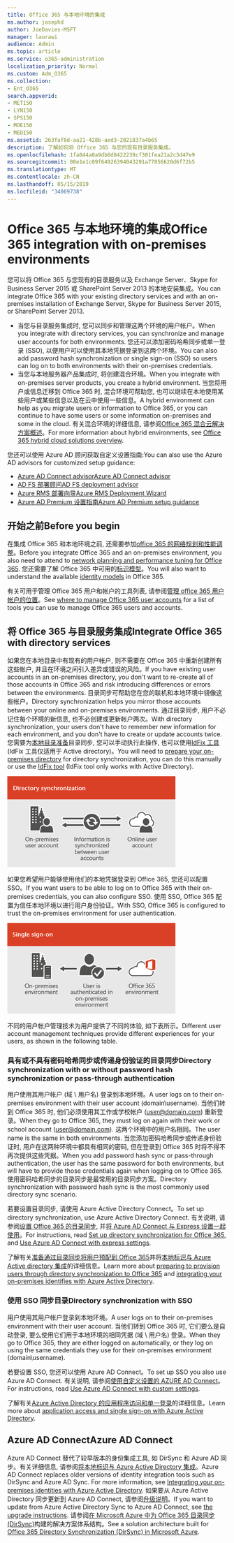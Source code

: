 ```yaml
---
title: Office 365 与本地环境的集成
ms.author: josephd
author: JoeDavies-MSFT
manager: laurawi
audience: Admin
ms.topic: article
ms.service: o365-administration
localization_priority: Normal
ms.custom: Adm_O365
ms.collection:
- Ent_O365
search.appverid:
- MET150
- LYN150
- SPS150
- MOE150
- MED150
ms.assetid: 263faf8d-aa21-428b-aed3-2021837a4b65
description: 了解如何将 Office 365 与您的现有目录服务集成。
ms.openlocfilehash: 1fa044a0a9db0d8422239cf301fea21a2c3d47e9
ms.sourcegitcommit: 08e1e1c09f64926394043291a77856620d6f72b5
ms.translationtype: MT
ms.contentlocale: zh-CN
ms.lasthandoff: 05/15/2019
ms.locfileid: "34069738"
---
```

# <a name="office-365-integration-with-on-premises-environments"></a><span data-ttu-id="3aeec-103">Office 365 与本地环境的集成</span><span class="sxs-lookup"><span data-stu-id="3aeec-103">Office 365 integration with on-premises environments</span></span>

<span data-ttu-id="3aeec-104">您可以将 Office 365 与您现有的目录服务以及 Exchange Server、Skype for Business Server 2015 或 SharePoint Server 2013 的本地安装集成。</span><span class="sxs-lookup"><span data-stu-id="3aeec-104">You can integrate Office 365 with your existing directory services and with an on-premises installation of Exchange Server, Skype for Business Server 2015, or SharePoint Server 2013.</span></span>
  
 - <span data-ttu-id="3aeec-105">当您与目录服务集成时, 您可以同步和管理这两个环境的用户帐户。</span><span class="sxs-lookup"><span data-stu-id="3aeec-105">When you integrate with directory services, you can synchronize and manage user accounts for both environments.</span></span> <span data-ttu-id="3aeec-106">您还可以添加密码哈希同步或单一登录 (SSO), 以便用户可以使用其本地凭据登录到这两个环境。</span><span class="sxs-lookup"><span data-stu-id="3aeec-106">You can also add password hash synchronization or single sign-on (SSO) so users can log on to both environments with their on-premises credentials.</span></span>
 - <span data-ttu-id="3aeec-107">当您与本地服务器产品集成时, 将创建混合环境。</span><span class="sxs-lookup"><span data-stu-id="3aeec-107">When you integrate with on-premises server products, you create a hybrid environment.</span></span> <span data-ttu-id="3aeec-108">当您将用户或信息迁移到 Office 365 时, 混合环境可帮助您, 也可以继续在本地使用某些用户或某些信息以及在云中使用一些信息。</span><span class="sxs-lookup"><span data-stu-id="3aeec-108">A hybrid environment can help as you migrate users or information to Office 365, or you can continue to have some users or some information on-premises and some in the cloud.</span></span> <span data-ttu-id="3aeec-109">有关混合环境的详细信息, 请参阅[Office 365 混合云解决方案概述](https://support.office.com/article/59616fab-acdb-40e9-b414-cf0c965c80b7)。</span><span class="sxs-lookup"><span data-stu-id="3aeec-109">For more information about hybrid environments, see [Office 365 hybrid cloud solutions overview](https://support.office.com/article/59616fab-acdb-40e9-b414-cf0c965c80b7).</span></span>

<span data-ttu-id="3aeec-110">您还可以使用 Azure AD 顾问获取自定义设置指南:</span><span class="sxs-lookup"><span data-stu-id="3aeec-110">You can also use the Azure AD advisors for customized setup guidance:</span></span>
- [<span data-ttu-id="3aeec-111">Azure AD Connect advisor</span><span class="sxs-lookup"><span data-stu-id="3aeec-111">Azure AD Connect advisor</span></span>](https://aka.ms/aadconnectpwsync)
- [<span data-ttu-id="3aeec-112">AD FS 部署顾问</span><span class="sxs-lookup"><span data-stu-id="3aeec-112">AD FS deployment advisor</span></span>](https://aka.ms/adfsguidance)
- [<span data-ttu-id="3aeec-113">Azure RMS 部署向导</span><span class="sxs-lookup"><span data-stu-id="3aeec-113">Azure RMS Deployment Wizard</span></span>](https://aka.ms/azuremsguidance)
- [<span data-ttu-id="3aeec-114">Azure AD Premium 设置指南</span><span class="sxs-lookup"><span data-stu-id="3aeec-114">Azure AD Premium setup guidance</span></span>](https://aka.ms/aadpguidance)
   
## <a name="before-you-begin"></a><span data-ttu-id="3aeec-115">开始之前</span><span class="sxs-lookup"><span data-stu-id="3aeec-115">Before you begin</span></span>
<span data-ttu-id="3aeec-116">在集成 Office 365 和本地环境之前, 还需要参加[office 365 的网络规划和性能调整](network-planning-and-performance.md)。</span><span class="sxs-lookup"><span data-stu-id="3aeec-116">Before you integrate Office 365 and an on-premises environment, you also need to attend to [network planning and performance tuning for Office 365](network-planning-and-performance.md).</span></span> <span data-ttu-id="3aeec-117">您还需要了解 Office 365 中可用的[标识模型](about-office-365-identity.md)。</span><span class="sxs-lookup"><span data-stu-id="3aeec-117">You will also want to understand the available [identity models](about-office-365-identity.md) in Office 365.</span></span> 

<span data-ttu-id="3aeec-118">有关可用于管理 Office 365 用户和帐户的工具列表, 请参阅[管理 office 365 用户帐户的位置](manage-office-365-accounts.md)。</span><span class="sxs-lookup"><span data-stu-id="3aeec-118">See [where to manage Office 365 user accounts](manage-office-365-accounts.md) for a list of tools you can use to manage Office 365 users and accounts.</span></span> 
  
## <a name="integrate-office-365-with-directory-services"></a><span data-ttu-id="3aeec-119">将 Office 365 与目录服务集成</span><span class="sxs-lookup"><span data-stu-id="3aeec-119">Integrate Office 365 with directory services</span></span>
<span data-ttu-id="3aeec-120">如果您在本地目录中有现有的用户帐户, 则不需要在 Office 365 中重新创建所有这些帐户, 并且在环境之间引入差异或错误的风险。</span><span class="sxs-lookup"><span data-stu-id="3aeec-120">If you have existing user accounts in an on-premises directory, you don't want to re-create all of those accounts in Office 365 and risk introducing differences or errors between the environments.</span></span> <span data-ttu-id="3aeec-121">目录同步可帮助您在您的联机和本地环境中镜像这些帐户。</span><span class="sxs-lookup"><span data-stu-id="3aeec-121">Directory synchronization helps you mirror those accounts between your online and on-premises environments.</span></span> <span data-ttu-id="3aeec-122">通过目录同步, 用户不必记住每个环境的新信息, 也不必创建或更新帐户两次。</span><span class="sxs-lookup"><span data-stu-id="3aeec-122">With directory synchronization, your users don't have to remember new information for each environment, and you don't have to create or update accounts twice.</span></span> <span data-ttu-id="3aeec-123">您需要为[本地目录准备](prepare-for-directory-synchronization.md)目录同步, 您可以手动执行此操作, 也可以使用[IdFix 工具](install-and-run-idfix.md)(IdFix 工具仅适用于 Active directory)。</span><span class="sxs-lookup"><span data-stu-id="3aeec-123">You will need to [prepare your on-premises directory](prepare-for-directory-synchronization.md) for directory synchronization, you can do this manually or use the [IdFix tool](install-and-run-idfix.md) (IdFix tool only works with Active Directory).</span></span> 
  
![使用目录同步将本地和联机用户帐户信息保持同步](media/a64af0d0-9be6-46b1-8727-277e683abf5e.png)
  
<span data-ttu-id="3aeec-125">如果您希望用户能够使用他们的本地凭据登录到 Office 365, 您还可以配置 SSO。</span><span class="sxs-lookup"><span data-stu-id="3aeec-125">If you want users to be able to log on to Office 365 with their on-premises credentials, you can also configure SSO.</span></span> <span data-ttu-id="3aeec-126">使用 SSO, Office 365 配置为信任本地环境以进行用户身份验证。</span><span class="sxs-lookup"><span data-stu-id="3aeec-126">With SSO, Office 365 is configured to trust the on-premises environment for user authentication.</span></span>
  
![使用单一登录, 在本地和联机环境中都可以使用相同的帐户。](media/d76235f2-8a53-405e-b8ef-dfa4cfc208b8.png)
  
<span data-ttu-id="3aeec-128">不同的用户帐户管理技术为用户提供了不同的体验, 如下表所示。</span><span class="sxs-lookup"><span data-stu-id="3aeec-128">Different user account management techniques provide different experiences for your users, as shown in the following table.</span></span>
 
### <a name="directory-synchronization-with-or-without-password-hash-synchronization-or-pass-through-authentication"></a><span data-ttu-id="3aeec-129">**具有或不具有密码哈希同步或传递身份验证的目录同步**</span><span class="sxs-lookup"><span data-stu-id="3aeec-129">**Directory synchronization with or without password hash synchronization or pass-through authentication**</span></span>
<span data-ttu-id="3aeec-130">用户使用其用户帐户 (域 \ 用户名) 登录到本地环境。</span><span class="sxs-lookup"><span data-stu-id="3aeec-130">A user logs on to their on-premises environment with their user account (domain\username).</span></span> <span data-ttu-id="3aeec-131">当他们转到 Office 365 时, 他们必须使用其工作或学校帐户 (user@domain.com) 重新登录。</span><span class="sxs-lookup"><span data-stu-id="3aeec-131">When they go to Office 365, they must log on again with their work or school account (user@domain.com).</span></span> <span data-ttu-id="3aeec-132">这两个环境中的用户名相同。</span><span class="sxs-lookup"><span data-stu-id="3aeec-132">The user name is the same in both environments.</span></span> <span data-ttu-id="3aeec-133">当您添加密码哈希同步或传递身份验证时, 用户在这两种环境中都具有相同的密码, 但在登录到 Office 365 时将不得不再次提供这些凭据。</span><span class="sxs-lookup"><span data-stu-id="3aeec-133">When you add password hash sync or pass-through authentication, the user has the same password for both environments, but will have to provide those credentials again when logging on to Office 365.</span></span> <span data-ttu-id="3aeec-134">使用密码哈希同步的目录同步是最常用的目录同步方案。</span><span class="sxs-lookup"><span data-stu-id="3aeec-134">Directory synchronization with password hash sync is the most commonly used directory sync scenario.</span></span>

<span data-ttu-id="3aeec-135">若要设置目录同步, 请使用 Azure Active Directory Connect。</span><span class="sxs-lookup"><span data-stu-id="3aeec-135">To set up directory synchronization, use Azure Active Directory Connect.</span></span> <span data-ttu-id="3aeec-136">有关说明, 请参阅[设置 Office 365 的目录同步](set-up-directory-synchronization.md), 并[将 Azure AD Connect 与 Express 设置一起使用](https://go.microsoft.com/fwlink/p/?LinkId=698537)。</span><span class="sxs-lookup"><span data-stu-id="3aeec-136">For instructions, read [Set up directory synchronization for Office 365](set-up-directory-synchronization.md), and [Use Azure AD Connect with express settings](https://go.microsoft.com/fwlink/p/?LinkId=698537).</span></span>

<span data-ttu-id="3aeec-137">了解有关[准备通过目录同步将用户预配到 Office 365](prepare-for-directory-synchronization.md)并将[本地标识与 Azure Active directory 集成](https://go.microsoft.com/fwlink/?LinkId=518101)的详细信息。</span><span class="sxs-lookup"><span data-stu-id="3aeec-137">Learn more about [preparing to provision users through directory synchronization to Office 365](prepare-for-directory-synchronization.md) and [integrating your on-premises identifies with Azure Active Directory](https://go.microsoft.com/fwlink/?LinkId=518101).</span></span>

### <a name="directory-synchronization-with-sso"></a><span data-ttu-id="3aeec-138">**使用 SSO 同步目录**</span><span class="sxs-lookup"><span data-stu-id="3aeec-138">**Directory synchronization with SSO**</span></span>
<span data-ttu-id="3aeec-139">用户使用其用户帐户登录到本地环境。</span><span class="sxs-lookup"><span data-stu-id="3aeec-139">A user logs on to their on-premises environment with their user account.</span></span> <span data-ttu-id="3aeec-140">当他们转到 Office 365 时, 它们要么是自动登录, 要么使用它们用于本地环境的相同凭据 (域 \ 用户名) 登录。</span><span class="sxs-lookup"><span data-stu-id="3aeec-140">When they go to Office 365, they are either logged on automatically, or they log on using the same credentials they use for their on-premises environment (domain\username).</span></span>

<span data-ttu-id="3aeec-141">若要设置 SSO, 您还可以使用 Azure AD Connect。</span><span class="sxs-lookup"><span data-stu-id="3aeec-141">To set up SSO you also use Azure AD Connect.</span></span> <span data-ttu-id="3aeec-142">有关说明, 请参阅[使用自定义设置的 AZURE AD Connect](https://go.microsoft.com/fwlink/p/?LinkID=698430)。</span><span class="sxs-lookup"><span data-stu-id="3aeec-142">For instructions, read [Use Azure AD Connect with custom settings](https://go.microsoft.com/fwlink/p/?LinkID=698430).</span></span>

<span data-ttu-id="3aeec-143">了解有关[Azure Active Directory 的应用程序访问和单一登录](https://go.microsoft.com/fwlink/p/?LinkId=698604)的详细信息。</span><span class="sxs-lookup"><span data-stu-id="3aeec-143">Learn more about [application access and single sign-on with Azure Active Directory](https://go.microsoft.com/fwlink/p/?LinkId=698604).</span></span>

## <a name="azure-ad-connect"></a><span data-ttu-id="3aeec-144">Azure AD Connect</span><span class="sxs-lookup"><span data-stu-id="3aeec-144">Azure AD Connect</span></span>
<span data-ttu-id="3aeec-145">Azure AD Connect 替代了较早版本的身份集成工具, 如 DirSync 和 Azure AD 同步。有关详细信息, 请参阅[将本地标识与 Azure Active Directory 集成](https://go.microsoft.com/fwlink/p/?LinkId=527969)。</span><span class="sxs-lookup"><span data-stu-id="3aeec-145">Azure AD Connect replaces older versions of identity integration tools such as DirSync and Azure AD Sync. For more information, see [Integrating your on-premises identities with Azure Active Directory](https://go.microsoft.com/fwlink/p/?LinkId=527969).</span></span> <span data-ttu-id="3aeec-146">如果要从 Azure Active Directory 同步更新到 Azure AD Connect, 请参阅[升级说明](https://go.microsoft.com/fwlink/p/?LinkId=733240)。</span><span class="sxs-lookup"><span data-stu-id="3aeec-146">If you want to update from Azure Active Directory Sync to Azure AD Connect, see [the upgrade instructions](https://go.microsoft.com/fwlink/p/?LinkId=733240).</span></span> <span data-ttu-id="3aeec-147">请参阅[在 Microsoft Azure 中为 Office 365 目录同步 (DirSync)](https://go.microsoft.com/fwlink/?LinkId=517887)构建的解决方案体系结构。</span><span class="sxs-lookup"><span data-stu-id="3aeec-147">See a solution architecture built for [Office 365 Directory Synchronization (DirSync) in Microsoft Azure](https://go.microsoft.com/fwlink/?LinkId=517887).</span></span>